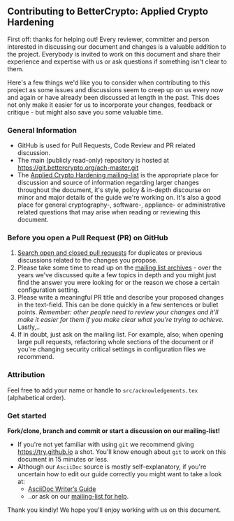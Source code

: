 ## Contributing to BetterCrypto: Applied Crypto Hardening

First off: thanks for helping out! Every reviewer, committer and person
interested in discussing our document and changes is a valuable addition
to the project. Everybody is invited to work on this document and share
their experience and expertise with us or ask questions if something
isn't clear to them.

Here's a few things we'd like you to consider when contributing to this
project as some issues and discussions seem to creep up on us every now
and again or have already been discussed at length in the past. This
does not only make it easier for us to incorporate your changes,
feedback or critique - but might also save you some valuable time.

### General Information

* GitHub is used for Pull Requests, Code Review and PR related
  discussion.
* The main (publicly read-only) repository is hosted at
https://git.bettercrypto.org/ach-master.git
* The [Applied Crypto Hardening mailing-list](https://lists.cert.at/cgi-bin/mailman/listinfo/ach) is the appropriate place for discussion
  and source of information regarding larger changes throughout the document,
  it's style, policy & in-depth discourse on minor and major details of the
  guide we're working on. It's also a good place for general
cryptography-, software-, appliance- or administrative related questions that may arise when reading or reviewing this document.


### Before you open a Pull Request (PR) on GitHub

1. [Search open and closed
   pull requests](https://github.com/BetterCrypto/Applied-Crypto-hardening/pulls?utf8=%E2%9C%93&q=) for duplicates or previous discussions
   related to the changes you propose.
2. Please take some time to read up on the [mailing list archives](https://lists.cert.at/pipermail/ach/) - over the years
   we've discussed quite a few topics in depth and you might just find
    the answer you were looking for or the reason we chose a certain
   configuration setting.
3. Please  write a meaningful PR title and describe
   your proposed changes in the text-field. This can be done quickly
   in a few sentences or bullet points. *Remember: other people need
   to review your changes and it'll make it easier for them if you make
   clear what you're trying to achieve.* Lastly,..
4. If in doubt, just ask on the mailing list. For example, also; when opening large
   pull requests, refactoring whole sections of the document or if you're changing
   security critical settings in configuration files we recommend.


### Attribution

Feel free to add your name or handle to `src/acknowledgements.tex` (alphabetical
order).

### Get started

**Fork/clone, branch and commit or start a discussion on our mailing-list!**

* If you're not yet familiar with using `git` we recommend giving
https://try.github.io a shot. You'll know enough about `git` to work on
this document in 15 minutes or less.
* Although our `AsciiDoc` source is mostly self-explanatory, if you're
uncertain how to edit our guide correctly you might want to take a look at:
   * [AsciiDoc Writer’s Guide](https://asciidoctor.org/docs/asciidoc-writers-guide/)
   * ..or ask on our [mailing-list for
     help](https://lists.cert.at/cgi-bin/mailman/listinfo/ach).

Thank you kindly! We hope you'll enjoy working with us on this document.

